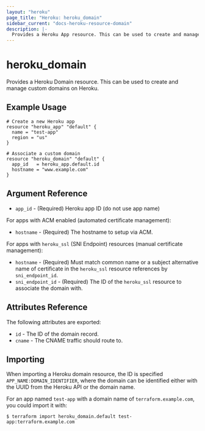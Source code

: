 ```yaml
---
layout: "heroku"
page_title: "Heroku: heroku_domain"
sidebar_current: "docs-heroku-resource-domain"
description: |-
  Provides a Heroku App resource. This can be used to create and manage applications on Heroku.
---
```


# heroku\_domain

Provides a Heroku Domain resource. This can be used to
create and manage custom domains on Heroku.

## Example Usage

```hcl-terraform
# Create a new Heroku app
resource "heroku_app" "default" {
  name = "test-app"
  region = "us"
}

# Associate a custom domain
resource "heroku_domain" "default" {
  app_id   = heroku_app.default.id
  hostname = "www.example.com"
}
```

## Argument Reference

* `app_id` - (Required) Heroku app ID (do not use app name)

For apps with ACM enabled (automated certificate management):

* `hostname` - (Required) The hostname to setup via ACM.

For apps with `heroku_ssl` (SNI Endpoint) resources (manual certificate management):

* `hostname` - (Required) Must match common name or a subject alternative name of certificate in the `heroku_ssl` resource references by `sni_endpoint_id`.
* `sni_endpoint_id` - (Required) The ID of the `heroku_ssl` resource to associate the domain with.

## Attributes Reference

The following attributes are exported:

* `id` - The ID of the domain record.
* `cname` - The CNAME traffic should route to.

## Importing

When importing a Heroku domain resource, the ID is specified `APP_NAME:DOMAIN_IDENTIFIER`, where the domain can be identified either with the UUID from the Heroku API or the domain name.

For an app named `test-app` with a domain name of `terraform.example.com`, you could import it with:

```
$ terraform import heroku_domain.default test-app:terraform.example.com
```

